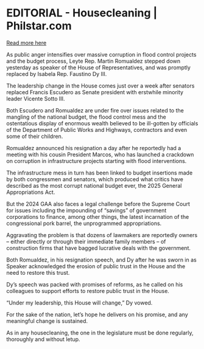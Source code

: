 # EDITORIAL - Housecleaning | Philstar.com

[Read more here](https://www.philstar.com/opinion/2025/09/18/2473586/editorial-housecleaning)

As public anger intensifies over massive corruption in flood control projects and the budget process, Leyte Rep. Martin Romualdez stepped down yesterday as speaker of the House of Representatives, and was promptly replaced by Isabela Rep. Faustino Dy III.

The leadership change in the House comes just over a week after senators replaced Francis Escudero as Senate president with erstwhile minority leader Vicente Sotto III.

Both Escudero and Romualdez are under fire over issues related to the mangling of the national budget, the flood control mess and the ostentatious display of enormous wealth believed to be ill-gotten by officials of the Department of Public Works and Highways, contractors and even some of their children.

Romualdez announced his resignation a day after he reportedly had a meeting with his cousin President Marcos, who has launched a crackdown on corruption in infrastructure projects starting with flood interventions.

The infrastructure mess in turn has been linked to budget insertions made by both congressmen and senators, which produced what critics have described as the most corrupt national budget ever, the 2025 General Appropriations Act.

But the 2024 GAA also faces a legal challenge before the Supreme Court for issues including the impounding of “savings” of government corporations to finance, among other things, the latest incarnation of the congressional pork barrel, the unprogrammed appropriations.

Aggravating the problem is that dozens of lawmakers are reportedly owners – either directly or through their immediate family members – of construction firms that have bagged lucrative deals with the government.

Both Romualdez, in his resignation speech, and Dy after he was sworn in as Speaker acknowledged the erosion of public trust in the House and the need to restore this trust.

Dy’s speech was packed with promises of reforms, as he called on his colleagues to support efforts to restore public trust in the House.

“Under my leadership, this House will change,” Dy vowed.

For the sake of the nation, let’s hope he delivers on his promise, and any meaningful change is sustained.

As in any housecleaning, the one in the legislature must be done regularly, thoroughly and without letup.